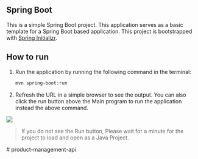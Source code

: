 ## Spring Boot
This is a simple Spring Boot project. This application serves as a basic template for a Spring Boot based application.
This project is bootstrapped with [Spring Initializr](https://start.spring.io/).

## How to run

1. Run the application by running the following command in the terminal:
   ```sh
   mvn spring-boot:run
   ```   

2. Refresh the URL in a simple browser to see the output. You can also click the run button above the Main program to run the application instead the above command.


![](https://static.onecompiler.com/images/posts/3zzkbysj7/run-spring-boot.png)

> If you do not see the Run button, Please wait for a minute for the project to load and open as a Java Project.

<!-- 1. Before running the application, make sure all dependencies are installed. To install dependencies, run following command in terminal:
   ```sh
   ./gradlew build -x test
   ```

2. To run the application, run following command in terminal:
   ```sh
   ./gradlew bootRun
   ```   
3. Refresh the URL in simple browser to see the output.    --># product-management-api
